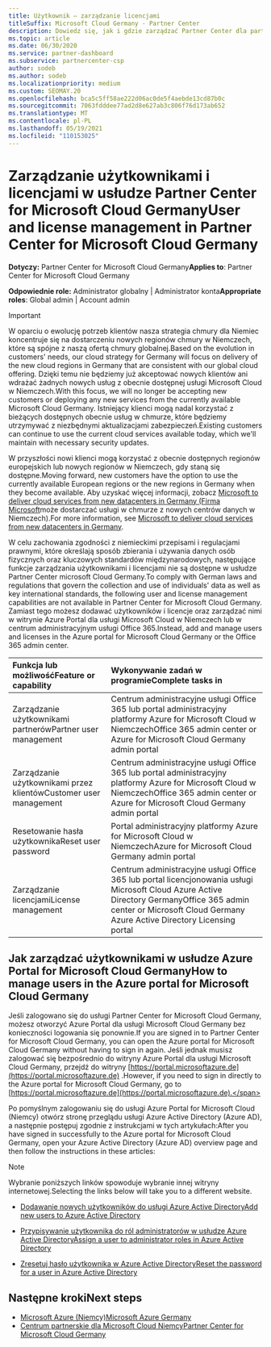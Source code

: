 ```yaml
---
title: Użytkownik — zarządzanie licencjami
titleSuffix: Microsoft Cloud Germany - Partner Center
description: Dowiedz się, jak i gdzie zarządzać Partner Center dla partnerów, klientów i licencji usługi Microsoft Cloud w Niemczech, a także resetowania haseł.
ms.topic: article
ms.date: 06/30/2020
ms.service: partner-dashboard
ms.subservice: partnercenter-csp
author: sodeb
ms.author: sodeb
ms.localizationpriority: medium
ms.custom: SEOMAY.20
ms.openlocfilehash: bca5c5ff58ae222d06ac0de5f4aebde13cd87b0c
ms.sourcegitcommit: 7063fdddee77ad2d8e627ab3c806f76d173ab652
ms.translationtype: MT
ms.contentlocale: pl-PL
ms.lasthandoff: 05/19/2021
ms.locfileid: "110153025"
---
```

# <a name="user-and-license-management-in-partner-center-for-microsoft-cloud-germany"></a><span data-ttu-id="b9ea1-103">Zarządzanie użytkownikami i licencjami w usłudze Partner Center for Microsoft Cloud Germany</span><span class="sxs-lookup"><span data-stu-id="b9ea1-103">User and license management in Partner Center for Microsoft Cloud Germany</span></span>

<span data-ttu-id="b9ea1-104">**Dotyczy:** Partner Center for Microsoft Cloud Germany</span><span class="sxs-lookup"><span data-stu-id="b9ea1-104">**Applies to**: Partner Center for Microsoft Cloud Germany</span></span>

<span data-ttu-id="b9ea1-105">**Odpowiednie role:** Administrator globalny | Administrator konta</span><span class="sxs-lookup"><span data-stu-id="b9ea1-105">**Appropriate roles**: Global admin | Account admin</span></span>

> [!IMPORTANT]
> <span data-ttu-id="b9ea1-106">W oparciu o ewolucję potrzeb klientów nasza strategia chmury dla Niemiec koncentruje się na dostarczeniu nowych regionów chmury w Niemczech, które są spójne z naszą ofertą chmury globalnej.</span><span class="sxs-lookup"><span data-stu-id="b9ea1-106">Based on the evolution in customers' needs, our cloud strategy for Germany will focus on delivery of the new cloud regions in Germany that are consistent with our global cloud offering.</span></span> <span data-ttu-id="b9ea1-107">Dzięki temu nie będziemy już akceptować nowych klientów ani wdrażać żadnych nowych usług z obecnie dostępnej usługi Microsoft Cloud w Niemczech.</span><span class="sxs-lookup"><span data-stu-id="b9ea1-107">With this focus, we will no longer be accepting new customers or deploying any new services from the currently available Microsoft Cloud Germany.</span></span> <span data-ttu-id="b9ea1-108">Istniejący klienci mogą nadal korzystać z bieżących dostępnych obecnie usług w chmurze, które będziemy utrzymywać z niezbędnymi aktualizacjami zabezpieczeń.</span><span class="sxs-lookup"><span data-stu-id="b9ea1-108">Existing customers can continue to use the current cloud services available today, which we'll maintain with necessary security updates.</span></span>
>  
> <span data-ttu-id="b9ea1-109">W przyszłości nowi klienci mogą korzystać z obecnie dostępnych regionów europejskich lub nowych regionów w Niemczech, gdy staną się dostępne.</span><span class="sxs-lookup"><span data-stu-id="b9ea1-109">Moving forward, new customers have the option to use the currently available European regions or the new regions in Germany when they become available.</span></span> <span data-ttu-id="b9ea1-110">Aby uzyskać więcej informacji, zobacz [Microsoft to deliver cloud services from new datacenters in Germany (Firma Microsoft](https://news.microsoft.com/europe/2018/08/31/microsoft-to-deliver-cloud-services-from-new-datacentres-in-germany-in-2019-to-meet-evolving-customer-needs/)może dostarczać usługi w chmurze z nowych centrów danych w Niemczech).</span><span class="sxs-lookup"><span data-stu-id="b9ea1-110">For more information, see [Microsoft to deliver cloud services from new datacenters in Germany](https://news.microsoft.com/europe/2018/08/31/microsoft-to-deliver-cloud-services-from-new-datacentres-in-germany-in-2019-to-meet-evolving-customer-needs/).</span></span>

<span data-ttu-id="b9ea1-111">W celu zachowania zgodności z niemieckimi przepisami i regulacjami prawnymi, które określają sposób zbierania i używania danych osób fizycznych oraz kluczowych standardów międzynarodowych, następujące funkcje zarządzania użytkownikami i licencjami nie są dostępne w usłudze Partner Center microsoft Cloud Germany.</span><span class="sxs-lookup"><span data-stu-id="b9ea1-111">To comply with German laws and regulations that govern the collection and use of individuals' data as well as key international standards, the following user and license management capabilities are not available in Partner Center for Microsoft Cloud Germany.</span></span> <span data-ttu-id="b9ea1-112">Zamiast tego możesz dodawać użytkowników i licencje oraz zarządzać nimi w witrynie Azure Portal dla usługi Microsoft Cloud w Niemczech lub w centrum administracyjnym usługi Office 365.</span><span class="sxs-lookup"><span data-stu-id="b9ea1-112">Instead, add and manage users and licenses in the Azure portal for Microsoft Cloud Germany or the Office 365 admin center.</span></span>

<span data-ttu-id="b9ea1-113">Funkcja lub możliwość</span><span class="sxs-lookup"><span data-stu-id="b9ea1-113">Feature or capability</span></span> | <span data-ttu-id="b9ea1-114">Wykonywanie zadań w programie</span><span class="sxs-lookup"><span data-stu-id="b9ea1-114">Complete tasks in</span></span>
:--- | :---
<span data-ttu-id="b9ea1-115">Zarządzanie użytkownikami partnerów</span><span class="sxs-lookup"><span data-stu-id="b9ea1-115">Partner user management</span></span> | <span data-ttu-id="b9ea1-116">Centrum administracyjne usługi Office 365 lub portal administracyjny platformy Azure for Microsoft Cloud w Niemczech</span><span class="sxs-lookup"><span data-stu-id="b9ea1-116">Office 365 admin center or Azure for Microsoft Cloud Germany admin portal</span></span>
<span data-ttu-id="b9ea1-117">Zarządzanie użytkownikami przez klientów</span><span class="sxs-lookup"><span data-stu-id="b9ea1-117">Customer user management</span></span> | <span data-ttu-id="b9ea1-118">Centrum administracyjne usługi Office 365 lub portal administracyjny platformy Azure for Microsoft Cloud w Niemczech</span><span class="sxs-lookup"><span data-stu-id="b9ea1-118">Office 365 admin center or Azure for Microsoft Cloud Germany admin portal</span></span>
<span data-ttu-id="b9ea1-119">Resetowanie hasła użytkownika</span><span class="sxs-lookup"><span data-stu-id="b9ea1-119">Reset user password</span></span> | <span data-ttu-id="b9ea1-120">Portal administracyjny platformy Azure for Microsoft Cloud w Niemczech</span><span class="sxs-lookup"><span data-stu-id="b9ea1-120">Azure for Microsoft Cloud Germany admin portal</span></span>
<span data-ttu-id="b9ea1-121">Zarządzanie licencjami</span><span class="sxs-lookup"><span data-stu-id="b9ea1-121">License management</span></span> | <span data-ttu-id="b9ea1-122">Centrum administracyjne usługi Office 365 lub portal licencjonowania usługi Microsoft Cloud Azure Active Directory Germany</span><span class="sxs-lookup"><span data-stu-id="b9ea1-122">Office 365 admin center or Microsoft Cloud Germany Azure Active Directory Licensing portal</span></span>

## <a name="how-to-manage-users-in-the-azure-portal-for-microsoft-cloud-germany"></a><span data-ttu-id="b9ea1-123">Jak zarządzać użytkownikami w usłudze Azure Portal for Microsoft Cloud Germany</span><span class="sxs-lookup"><span data-stu-id="b9ea1-123">How to manage users in the Azure portal for Microsoft Cloud Germany</span></span> 

<span data-ttu-id="b9ea1-124">Jeśli zalogowano się do usługi Partner Center for Microsoft Cloud Germany, możesz otworzyć Azure Portal dla usługi Microsoft Cloud Germany bez konieczności logowania się ponownie.</span><span class="sxs-lookup"><span data-stu-id="b9ea1-124">If you are signed in to Partner Center for Microsoft Cloud Germany, you can open the Azure portal for Microsoft Cloud Germany without having to sign in again.</span></span> <span data-ttu-id="b9ea1-125">Jeśli jednak musisz zalogować się bezpośrednio do witryny Azure Portal dla usługi Microsoft Cloud Germany, przejdź do witryny [https://portal.microsoftazure.de](https://portal.microsoftazure.de) .</span><span class="sxs-lookup"><span data-stu-id="b9ea1-125">However, if you need to sign in directly to the Azure portal for Microsoft Cloud Germany, go to [https://portal.microsoftazure.de](https://portal.microsoftazure.de).</span></span> 

<span data-ttu-id="b9ea1-126">Po pomyślnym zalogowaniu się do usługi Azure Portal for Microsoft Cloud (Niemcy) otwórz stronę przeglądu usługi Azure Active Directory (Azure AD), a następnie postępuj zgodnie z instrukcjami w tych artykułach:</span><span class="sxs-lookup"><span data-stu-id="b9ea1-126">After you have signed in successfully to the Azure portal for Microsoft Cloud Germany, open your Azure Active Directory (Azure AD) overview page and then follow the instructions in these articles:</span></span>

> [!NOTE]  
> <span data-ttu-id="b9ea1-127">Wybranie poniższych linków spowoduje wybranie innej witryny internetowej.</span><span class="sxs-lookup"><span data-stu-id="b9ea1-127">Selecting the links below will take you to a different website.</span></span>

-  [<span data-ttu-id="b9ea1-128">Dodawanie nowych użytkowników do usługi Azure Active Directory</span><span class="sxs-lookup"><span data-stu-id="b9ea1-128">Add new users to Azure Active Directory</span></span>](/azure/active-directory/active-directory-users-create-azure-portal)

-  [<span data-ttu-id="b9ea1-129">Przypisywanie użytkownika do ról administratorów w usłudze Azure Active Directory</span><span class="sxs-lookup"><span data-stu-id="b9ea1-129">Assign a user to administrator roles in Azure Active Directory</span></span>](/azure/active-directory/active-directory-users-assign-role-azure-portal)

-  [<span data-ttu-id="b9ea1-130">Zresetuj hasło użytkownika w Azure Active Directory</span><span class="sxs-lookup"><span data-stu-id="b9ea1-130">Reset the password for a user in Azure Active Directory</span></span>](/azure/active-directory/active-directory-users-reset-password-azure-portal)

## <a name="next-steps"></a><span data-ttu-id="b9ea1-131">Następne kroki</span><span class="sxs-lookup"><span data-stu-id="b9ea1-131">Next steps</span></span>

-  [<span data-ttu-id="b9ea1-132">Microsoft Azure (Niemcy)</span><span class="sxs-lookup"><span data-stu-id="b9ea1-132">Microsoft Azure Germany</span></span>](https://azure.microsoft.com/global-infrastructure/germany/)
-  [<span data-ttu-id="b9ea1-133">Centrum partnerskie dla Microsoft Cloud Niemcy</span><span class="sxs-lookup"><span data-stu-id="b9ea1-133">Partner Center for Microsoft Cloud Germany</span></span>](partner-center-for-microsoft-cloud-germany.md)